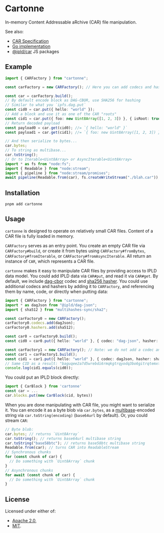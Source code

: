 # Cartonne

In-memory Content Addressable aRchive (CAR) file manipulation.

See also:

- [CAR Specification](https://ipld.io/specs/transport/car/)
- [Go implementation](https://github.com/ipld/go-car)
- [@ipld/car](https://github.com/ipld/js-car) JS packages

## Example

```ts
import { CARFactory } from "cartonne";

const carFactory = new CARFactory(); // Here you can add codecs and hashers

const car = carFactory.build();
// By default encode block as DAG-CBOR, use SHA256 for hashing
// Similar to what you `ipfs.dag.put`
const cid0 = car.put({ hello: "world" });
// Add a block and use it as one of the CAR "roots"
const cid1 = car.put({ foo: new Uint8Array([1, 2, 3]) }, { isRoot: true });
// Return decoded payload
const payload0 = car.get(cid0); //= `{ hello: "world" }`
const payload1 = car.get(cid1); //= `{ foo: new Uint8Array([1, 2, 3]) }`

// And then serialize to bytes...
car.bytes;
// To string as multibase...
car.toString();
// Or to Iterable<Uint8Array> or AsyncIterable<Uint8Array>
import * as fs from "node:fs";
import { Readable } from "node:stream";
import { pipeline } from "node:stream/promises";
await pipeline(Readable.from(car), fs.createWriteStream("./blah.car"));
```

## Installation

```shell
pnpm add cartonne
```

## Usage

`cartonne` is designed to operate on relatively small CAR files.
Content of a CAR file is fully loaded in memory.

`CARFactory` serves as an entry point. You create an empty CAR file via `CARFactory#build`,
or create it from bytes using `CARFactory#fromBytes`, `CARFactory#fromIterable`, or `CARFactory#fromAsyncIterable`.
All return an instance of `CAR`, which represents a CAR file.

`cartonne` makes it easy to manipulate CAR files by providing access to IPLD data model. You could add IPLD data via
`CAR#put`, and read it via `CAR#get`. By default, we include [dag-cbor](https://ipld.io/specs/codecs/dag-cbor/spec/) codec and [sha256 hasher](https://github.com/multiformats/js-multiformats#multihash-hashers).
You could use additional codecs and hashers by adding it to `CARFactory`, and referencing them by name, code, or directly
when putting data:

```ts
import { CARFactory } from "cartonne";
import * as dagJson from "@ipld/dag-json";
import { sha512 } from "multihashes-sync/sha2";

const carFactory0 = new CARFactory();
carFactory0.codecs.add(dagJson);
carFactory0.hashers.add(sha512);

const car0 = carFactory0.build();
const cid0 = car0.put({ hello: "world" }, { codec: "dag-json", hasher: "sha2-512" });

const carFactory1 = new CARFactory(); // Note: we do not add a codec and a hasher to CARFactory, we use them directly here
const car1 = carFactory1.build();
const cid1 = car1.put({ hello: "world" }, { codec: dagJson, hasher: sha512 });
// Same CID as a result: "baguqee2a7d5wrebdi6rmqkgtrqyodq3bo6gitrqtemxtliymakwswbazbu7ai763747ljp7ycqfv7aqx4xlgiugcx62quo2te45pcgjbg4qjsvq"
console.log(cid1.equals(cid0));
```

You could put an IPLD block directly:

```ts
import { CarBlock } from 'cartonne'
const car = ...
car.blocks.put(new CarBlock(cid, bytes))
```

When you are done manipulating with CAR file, you might want to serialize it. You can encode it as a byte blob via `car.bytes`,
as a [multibase](https://github.com/multiformats/multibase)-encoded string via `car.toString(encoding)` (`base64url` by default). Or, you could stream `CAR`:

```ts
// Byte blob:
car.bytes; // returns `Uint8Array`
car.toString(); // returns base64url multibase string
car.toString("base58btc"); // returns base58btc multibase string
Readable.from(car); // turns CAR into ReadableStream
// Synchronous chunks
for (const chunk of car) {
  // Do something with `Uint8Array` chunk
}
// Asynchronous chunks
for await (const chunk of car) {
  // Do something with `Uint8Array` chunk
}
```

## License

Licensed under either of:

- [Apache 2.0](https://opensource.org/licenses/Apache-2.0),
- [MIT](http://opensource.org/licenses/MIT).
